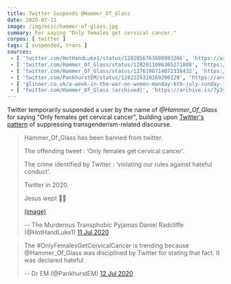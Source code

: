 ```yaml
---
title: Twitter Suspends @Hammer_Of_Glass
date: 2020-07-11
image: /img/misc/hammer-of-glass.jpg
summary: For saying "Only females get cervical cancer."
corpos: [ twitter ]
tags: [ suspended, trans ]
sources:
 - [ 'twitter.com/HotHandLuke1/status/1282056763680993286', 'https://archive.is/7bC8K' ]
 - [ 'twitter.com/Hammer_Of_Glass/status/1282011086305271808', 'https://archive.is/Ai0sP' ]
 - [ 'twitter.com/Hammer_Of_Glass/status/1276198714072338432', 'https://archive.is/9ATlQ' ]
 - [ 'twitter.com/PankhurstEM/status/1282225319169200129', 'https://archive.is/g9gUB' ]
 - [ 'glinner.co.uk/a-week-in-the-war-on-women-monday-6th-july-sunday-12th-july/', 'https://archive.is/4iFyC#selection-1177.0-1189.2' ]
 - [ 'twitter.com/Hammer_Of_Glass (archived)', 'https://archive.is/7y3yI' ]
---
```


Twitter temporarily suspended a user by the name of _@Hammer_Of_Glass_ for
saying "Only females get cervical cancer", building upon [Twitter's
pattern](/tags/trans/) of suppressing transgenderism-related discourse.

> Hammer_Of_Glass has been banned from twitter.
>
> The offending tweet : ‘Only females get cervical cancer’. 
>
> The crime identified by Twitter : ‘violating our rules against hateful
> conduct’.
>
> Twitter in 2020.
>
> Jesus wept :man_facepalming:
>
> [(image)](notice.jpg)
>
> -- The Murderous Transphobic Pyjamas Daniel Radcliffe (@HotHandLuke1) [11 Jul 2020](https://archive.is/7bC8K)

> The #OnlyFemalesGetCervicalCancer is trending because @Hammer_Of_Glass was
> disciplined by Twitter for stating that fact. It was declared hateful
>
> -- Dr EM (@PankhurstEM) [12 Jul 2020](https://archive.is/g9gUB#selection-6931.0-6951.74)
